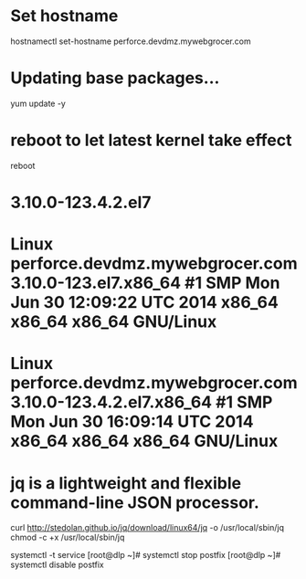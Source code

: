 # Set hostname
hostnamectl set-hostname perforce.devdmz.mywebgrocer.com

# Updating base packages...
yum update -y

# reboot to let latest kernel take effect
reboot
# 3.10.0-123.4.2.el7
# Linux perforce.devdmz.mywebgrocer.com 3.10.0-123.el7.x86_64 #1 SMP Mon Jun 30 12:09:22 UTC 2014 x86_64 x86_64 x86_64 GNU/Linux
# Linux perforce.devdmz.mywebgrocer.com 3.10.0-123.4.2.el7.x86_64 #1 SMP Mon Jun 30 16:09:14 UTC 2014 x86_64 x86_64 x86_64 GNU/Linux

# jq is a lightweight and flexible command-line JSON processor.
curl http://stedolan.github.io/jq/download/linux64/jq -o /usr/local/sbin/jq
chmod -c +x /usr/local/sbin/jq

systemctl -t service
[root@dlp ~]# systemctl stop postfix 
[root@dlp ~]# systemctl disable postfix 

